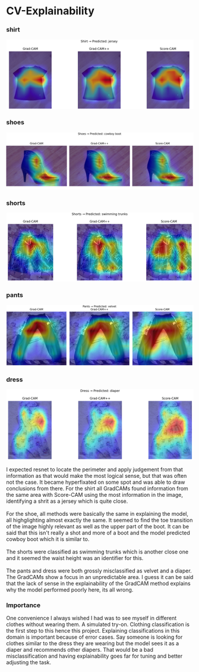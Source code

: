 # CV-Explainability

### shirt
![alt text](image.png)
### shoes
![alt text](image-1.png)
### shorts
![alt text](image-2.png)
### pants
![alt text](image-3.png)
### dress
![alt text](image-4.png)



I expected resnet to locate the perimeter and apply judgement from that information as that would make the most logical sense, but that was often not the case. It became hyperfixated on some spot and was able to draw conclusions from there. For the shirt all GradCAMs found information from the same area with Score-CAM using the most information in the image, identifying a shrit as a jersey which is quite close. <br/><br/> For the shoe, all methods were basically the same in explaining the model, all highglighting almost exactly the same. It seemed to find the toe transition of the image highly relevant as well as the upper part of the boot. It can be said that this isn't really a shot and more of a boot and the model predicted cowboy boot which it is similar to.
<br/><br/>
The shorts were classified as swimming trunks which is another close one and it seemed the waist height was an identifier for this.
<br/><br/>
The pants and dress were both grossly misclassified as velvet and a diaper. The GradCAMs show a focus in an unpredictable area. I guess it can be said that the lack of sense in the explainability of the GradCAM method explains why the model performed poorly here, its all wrong. 

### Importance
One convenience I always wished I had was to see myself in different clothes without wearing them. A simulated try-on. Clothing classification is the first step to this hence this project. Explaining classifications in this domain is important because of error cases. Say someone is looking for clothes similar to the dress they are wearing but the model sees it as a diaper and recommends other diapers. That would be a bad misclassification and having explainability goes far for tuning and better adjusting the task.